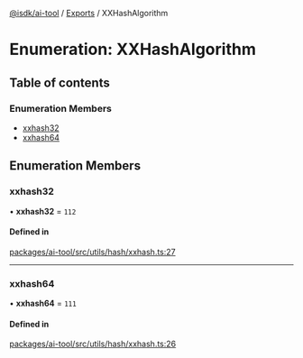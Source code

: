 [@isdk/ai-tool](../README.md) / [Exports](../modules.md) / XXHashAlgorithm

# Enumeration: XXHashAlgorithm

## Table of contents

### Enumeration Members

- [xxhash32](XXHashAlgorithm.md#xxhash32)
- [xxhash64](XXHashAlgorithm.md#xxhash64)

## Enumeration Members

### xxhash32

• **xxhash32** = ``112``

#### Defined in

[packages/ai-tool/src/utils/hash/xxhash.ts:27](https://github.com/isdk/ai-tool.js/blob/c2cbe6039817535b740ff3ca5f97829770039649/src/utils/hash/xxhash.ts#L27)

___

### xxhash64

• **xxhash64** = ``111``

#### Defined in

[packages/ai-tool/src/utils/hash/xxhash.ts:26](https://github.com/isdk/ai-tool.js/blob/c2cbe6039817535b740ff3ca5f97829770039649/src/utils/hash/xxhash.ts#L26)
